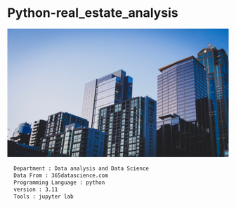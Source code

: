# Python-real_estate_analysis

![Project](./jason-dent-w3eFhqXjkZE-unsplash.jpg)

      Department : Data analysis and Data Science
      Data From : 365datascience.com
      Programming Language : python
      version : 3.11
      Tools : jupyter lab
